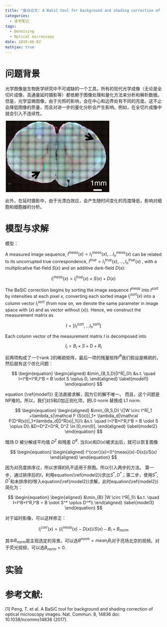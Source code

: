 ```yaml
---
title: "每日论文: A BaSiC tool for background and shading correction of optical microscopy images"
categories:
  - 读书笔记
tags:
  - Denoising
  - Optical microscopy
date: 2019-06-02
mathjax: true
---
```


# 问题背景

光学图像是生物医学研究中不可或缺的一个工具。所有的现代光学成像（无论是全切片成像，高通量延时摄影等）都依赖于图像处理和量化方法来分析和解析数据。但是，光学显微图像，由于光照的影响，会在中心和边界处有不同的亮度。这不止会降低图像的质量，而且对进一步的量化分析会产生影响。例如，在全切片成像中就会引入不连续性。

![](/images/BaSiC/WSI.png)

此外，在延时摄影中，由于光漂白效应，会产生随时间变化的亮度降低，影响对细胞和细胞器的分析。

# 模型与求解

模型：

A measured image sequence, $I^{meas}(x)=I_1^{meas}(x),...I_n^{meas}(x)$ can be related to its uncorrupted true correspondence, $I^{true}=I^{true}_1(x),...,I^{true}_n(x)$ , with a multiplicative flat-field $S(x)$ and an additive dark-field $D(x)$:

$$
\begin{equation}
I_{i}^{meas}(x)=I_i^{true}(x) \times S(x)+D(x)
\end{equation}
$$

The BaSiC correction begins by sorting the image sequence $I^{meas}$  into $I^{sort}$ by intensities at each pixel $x$, converting each sorted image $I^{sort}_i(x)$ into a column vector $I^{sort}_i$ (from now on, we denote the same parameter in image space with $(x)$
and as vector without $(x)$). Hence, we construct the measurement matrix as

$$
I=[I_1^{sort},...I_n^{sort}]
$$

Each column vector of the measurement matrix $I$ is decomposed into

$$
\begin{equation}
I_{i}=B_i \times S + D +R_i
\end{equation}
$$

前两项构成了一个rank 2的稀疏矩阵，最后一项的残量矩阵$I^R$我们假设是稀疏的，然后就有这个优化问题：

$$
\begin{equation}
\begin{aligned}
&\min_{B,S,D}|I^R|_0\\
&s.t. \quad I=I^B+I^R,I^B = B \odot S \oplus D,
\end{aligned}
\label{model1}
\end{equation}
$$

equation (\ref{model1}) 无法直接求解，因为它的解不唯一。 而且，这个问题是NP难的。所以，我们对$S$和$D$加正则化项，把L0 norm 替换成 L1 norm.

$$
\begin{equation}
\begin{aligned}
&\min_{B,S,D} \{|W \circ I^R|_1 +\lambda_s|\mathcal F (S(x))|_1+ \lambda_d|\mathcal F(D^R(x))|_1+\lambda_d|D^R(x)|_1\}\\
&s.t. \quad I=I^B+I^R,I^B = B \odot S \oplus D\\
&D=D^Z+D^R, D^Z \in [0,min(I)],
\end{aligned}
\label{model2}
\end{equation}
$$

暗场 D 被分解成平均值 $D^Z$ 和残差 $D^R$. 当$S(x)$和$D(x)$被求出后，就可以恢复图像

$$
\begin{equation}
\begin{aligned}
I^{corr}(x)=(I^{meas}(x)-D(x))/S(x)
\end{aligned}
\end{equation}
$$

因为对亮度排序过，所以求得的$B_i$不适用于原图。所以引入两步的方法。
第一步，通过排序后的$I$，利用equation(\ref{model2})求出$S^*,D^*$；第二步，使用$S^*,D^*$和未排序的$I$带入equation(\ref{model2})求解，此时equation(\ref{model2})简化为：

$$
\begin{equation}
\begin{aligned}
&\min_{B}  |W \circ I^R|_1\\
&s.t. \quad I=I^B+I^R,I^B = B \odot S^* \oplus D^*\\
\end{aligned}
\label{model3}
\end{equation}
$$

对于延时影像，可以这样修正：

$$
\begin{equation}
I^{corr}_i(x)=(I^{meas}_i(x)-D(x))/S(x)-B_i+B_{norm}
\end{equation}
$$

其中$B_{norm}$是主观选定的背景。可以选$B^{norm}=mean_i{B_i}$对于亮场北京的视频。对于荧光视频，可以选$B_{norm}=0$.

# 实验


# 参考文献:

[1] Peng, T. et al. A BaSiC tool for background and shading correction of optical microscopy images. Nat. Commun. 8, 14836 doi: 10.1038/ncomms14836 (2017).